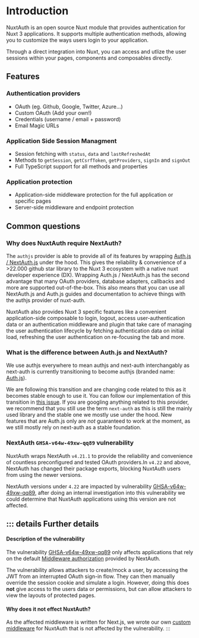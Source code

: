 # Introduction

NuxtAuth is an open source Nuxt module that provides authentication for Nuxt 3 applications. It supports multiple authentication methods, allowing you to customize the ways users login to your application.

Through a direct integration into Nuxt, you can access and utlize the user sessions within your pages, components and composables directly.

## Features

### Authentication providers

- OAuth (eg. Github, Google, Twitter, Azure...)
- Custom OAuth (Add your own!)
- Credentials (username / email + password)
- Email Magic URLs

### Application Side Session Managment

- Session fetching with `status`, `data` and `lastRefreshedAt`
- Methods to `getSession`, `getCsrfToken`, `getProviders`, `signIn` and `signOut`
- Full TypeScript support for all methods and properties

### Application protection

- Application-side middleware protection for the full application or specific pages
- Server-side middleware and endpoint protection

## Common questions

### Why does NuxtAuth require NextAuth?

The `authjs` provider is able to provide all of its features by wrapping [Auth.js / NextAuth.js](https://github.com/nextauthjs/next-auth) under the hood. This gives the reliability & convenience of a >22.000 github star library to the Nuxt 3 ecosystem with a native nuxt developer experience (DX). Wrapping Auth.js / NextAuth.js has the second advantage that many OAuth providers, database adapters, callbacks and more are supported out-of-the-box. This also means that you can use all NextAuth.js and Auth.js guides and documentation to achieve things with the authjs provider of nuxt-auth.

NuxtAuth also provides Nuxt 3 specific features like a convenient application-side composable to login, logout, access user-authentication data or an authentication middleware and plugin that take care of managing the user authentication lifecycle by fetching authentication data on initial load, refreshing the user authentication on re-focusing the tab and more.

### What is the difference between Auth.js and NextAuth?

We use authjs everywhere to mean authjs and next-auth interchangably as next-auth is currently transitioning to become authjs (branded name: [Auth.js](https://authjs.dev/)).

We are following this transition and are changing code related to this as it becomes stable enough to use it. You can follow our implementation of this transition in [this issue](https://github.com/sidebase/nuxt-auth/issues/673). If you are googling anything related to this provider, we recommend that you still use the term `next-auth` as this is still the mainly used library and the stable one we mostly use under the hood. New features that are Auth.js only are _not_ guaranteed to work at the moment, as we still mostly rely on next-auth as a stable foundation.

### NextAuth `GHSA-v64w-49xw-qq89` vulnerability

NuxtAuth wraps NextAuth `v4.21.1` to provide the reliability and convenience of countless preconfigured and tested OAuth providers.In `v4.22` and above, NextAuth has changed their package exports, blocking NuxtAuth users from using the newer versions.

NextAuth versions under `4.22` are impacted by vulnerability [GHSA-v64w-49xw-qq89](https://github.com/advisories/GHSA-v64w-49xw-qq89), after doing an internal investigation into this vulnerability we could determine that NuxtAuth applications using this version are not affected.

::: details Further details
---
#### Description of the vulnerability
The vulnerability [GHSA-v64w-49xw-qq89](https://github.com/advisories/GHSA-v64w-49xw-qq89) only affects applications that rely on the default [Middleware authorization](https://next-auth.js.org/configuration/nextjs#middleware) provided by NextAuth.

The vulnerability allows attackers to create/mock a user, by accessing the JWT from an interrupted OAuth sign-in flow. They can then manually override the session cookie and simulate a login. However, doing this does **not** give access to the users data or permissions, but can allow attackers to view the layouts of protected pages.

#### Why does it not effect NuxtAuth?
As the affected middleware is written for Next.js, we wrote our own [custom middleware](https://github.com/sidebase/nuxt-auth/blob/main/src/runtime/middleware/auth.ts) for NuxtAuth that is not affected by the vulnerability.
:::
